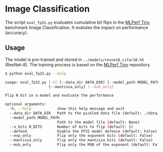 # Image Classification

The script `eval_fp32.py` evaluates cumulative bit flips in the [MLPerf Tiny](https://github.com/mlcommons/tiny) benchmark Image Classification. It evalutes the impact on performance (accuracy).

## Usage

The model is pre-trained and stored in `../models/resnet8_cifar10.h5` (ResNet-8). The training process is based on the [MLPerf Tiny](https://github.com/mlcommons/tiny) repository.

```bash
$ python eval_fp32.py --help

usage: eval_fp32.py [-h] [--data_dir DATA_DIR] [--model_path MODEL_PATH] [--n_bits N_BITS] [--defend] [--exp_only]
                    [--mantissa_only] [--msb_only]

Flip N bit in a model and evaluate the performance

optional arguments:
  -h, --help            show this help message and exit
  --data_dir DATA_DIR   Path to the pickled data file (default: ./data/)
  --model_path MODEL_PATH
                        Path to the model file (default: None)
  --n_bits N_BITS       Number of bits to flip (default: 1)
  --defend              Enable the FP32 model defence (default: False)
  --exp_only            Flip only the exponent bits (default: False)
  --mantissa_only       Flip only the mantissa bits (default: False)
  --msb_only            Flip only the MSB of the exponent (default: False)

```